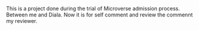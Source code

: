 This is a project done during the trial of Microverse admission process. Between me and Diala. Now it is for self comment and review the commennt my reviewer.